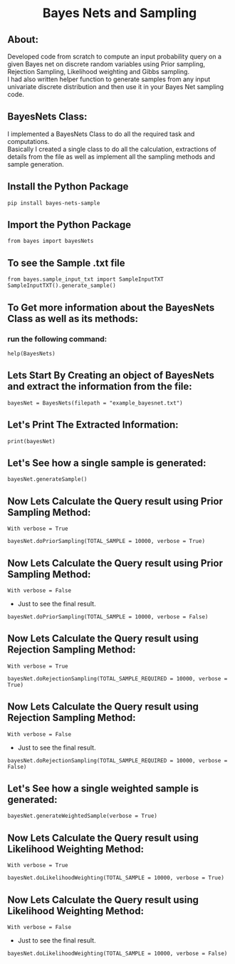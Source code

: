 <H1><center>
    Bayes Nets and Sampling
</center></H1>

## About: 

Developed code from scratch to compute an input probability query on a given Bayes net on discrete random variables using Prior sampling, Rejection Sampling, Likelihood weighting and Gibbs sampling. <br>
I had also written helper function to generate samples from any input univariate discrete distribution and then use it in your Bayes Net sampling code.

## BayesNets Class:

I implemented a BayesNets Class to do all the required task and computations.<br>
Basically I created a single class to do all the calculation, extractions of details from the file as well as implement all the sampling methods and sample generation.

## Install the Python Package

```
pip install bayes-nets-sample
```

## Import the Python Package

```
from bayes import bayesNets
```

## To see the Sample .txt file

```
from bayes.sample_input_txt import SampleInputTXT
SampleInputTXT().generate_sample()
```

## To Get more information about the BayesNets Class as well as its methods:
### run the following command:

```
help(BayesNets)
```

## Lets Start By Creating an object of BayesNets and extract the information from the file:

```
bayesNet = BayesNets(filepath = "example_bayesnet.txt")
```

## Let's Print The Extracted Information: 

```
print(bayesNet)
```

## Let's See how a single sample is generated:

```
bayesNet.generateSample()
```

## Now Lets Calculate the Query result using Prior Sampling Method:

`With verbose = True`

```
bayesNet.doPriorSampling(TOTAL_SAMPLE = 10000, verbose = True)
```

## Now Lets Calculate the Query result using Prior Sampling Method:

`With verbose = False`
- Just to see the final result.

```
bayesNet.doPriorSampling(TOTAL_SAMPLE = 10000, verbose = False)
```

## Now Lets Calculate the Query result using Rejection Sampling Method:

`With verbose = True`

```
bayesNet.doRejectionSampling(TOTAL_SAMPLE_REQUIRED = 10000, verbose = True)
```

## Now Lets Calculate the Query result using Rejection Sampling Method:

`With verbose = False`
- Just to see the final result.

```
bayesNet.doRejectionSampling(TOTAL_SAMPLE_REQUIRED = 10000, verbose = False)
```

## Let's See how a single weighted sample is generated:

```
bayesNet.generateWeightedSample(verbose = True)
```

## Now Lets Calculate the Query result using Likelihood Weighting Method:

`With verbose = True`

```
bayesNet.doLikelihoodWeighting(TOTAL_SAMPLE = 10000, verbose = True)
```

## Now Lets Calculate the Query result using Likelihood Weighting Method:

`With verbose = False`
- Just to see the final result.

```
bayesNet.doLikelihoodWeighting(TOTAL_SAMPLE = 10000, verbose = False)
```